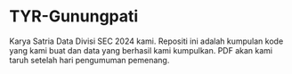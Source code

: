 # TYR-Gunungpati
Karya Satria Data Divisi SEC 2024 kami. Repositi ini adalah kumpulan kode yang kami buat dan data yang berhasil kami kumpulkan. PDF akan kami taruh setelah hari pengumuman pemenang.
